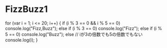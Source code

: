# FizzBuzz1
for (var i = 1; i <= 20; i++) {
  if (i % 3 == 0 && i % 5 == 0)
    console.log("Fizz,Buzz");
  else if (i % 3 == 0)
    console.log("Fizz");
  else if (i % 5 == 0)
    console.log("Buzz");
  else  // iが3の倍数でも5の倍数でもない
    console.log(i);
}

